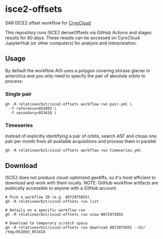 # isce2-offsets
SAR ISCE2 offset workflow for [CryoCloud](https://book.cryointhecloud.com/intro.html)

This repository runs ISCE2 denseOffsets via GitHub Actions and stages results for *90 days*. These results can be accessed on CyroCloud JupyterHub (or other computers) for analysis and interpretation.

## Usage

By default the workflow AOI uses a polygon covering shirase glacier in antarctica and you only need to specify the pair of absolute orbits to process:

### Single pair

```
gh -R relativeorbit/isce2-offsets workflow run pair.yml \
  -f reference=052893 \
  -f secondary=053418 \
```

### Timeseries

Instead of explicitly identifying a pair of orbits, search ASF and chose one pair per month from all available acquisitions and process them in parallel

```
gh -R relativeorbit/isce2-offsets workflow run timeseries.yml 
```

## Download

ISCE2 does not produce cloud-optimized geotiffs, so it's most efficient to download and work with them locally. NOTE: GitHub workflow artifacts are publically accessible to anyone with a GitHub account.

```
# Pick a workflow ID (e.g. 8072975855)
gh -R relativeorbit/isce2-offsets run list

# Details on a specific workflow run
gh -R relativeorbit/isce2-offsets run view 8072975855

# Download to temporary scratch space
gh -R relativeorbit/isce2-offsets run download 8072975855 --dir /tmp/052893_053418
```